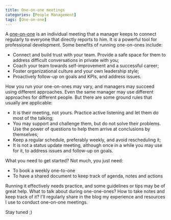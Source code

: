 ```yaml
---
title: One-on-one meetings
categories: [People Management]
tags: [One-on-one]
---
```


A [one-on-one](/mgmt/people/one-on-ones) is an individual meeting that a manager keeps to connect regularly to everyone that directly reports to him. It is a powerful tool for professional development. Some benefits of running one-on-ones include:

- Connect and build trust with your team. Provide a safe space for them to address difficult conversations in private with you;
- Coach your team towards self-improvement and a successful career;
- Foster organizational culture and your own leadership style;
- Proactively follow-up on goals and KPIs, and address issues.

How you run your one-on-ones may vary, and managers may succeed using different approaches. Even the same manager may use different approaches for different people. But there are some ground rules that usually are applicable:

- It is their meeting, not yours. Practice active listening and let them do most of the talking;
- You may support and challenge them, but do not solve their problems. Use the power of questions to help them arrive at conclusions by themselves;
- Keep a regular schedule, preferably weekly, and avoid rescheduling it;
- It is not a status update meeting, although once in a while you may use for it, to address issues and follow-up on goals.

What you need to get started? Not much, you just need:

- To book a weekly one-to-one
- To have a shared document to keep track of agenda, notes and actions


Running it effectively needs practice, and some guidelines or tips may be of great help. What to talk about during one-one-ones? How to take notes and keep track of it? I'll regularly share in the blog my experience and resources I use to conduct one-on-one meetings.

Stay tuned ;)
